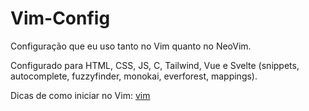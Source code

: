 # Vim-Config

Configuração que eu uso tanto no Vim quanto no NeoVim.

Configurado para HTML, CSS, JS, C, Tailwind, Vue e Svelte (snippets, autocomplete, fuzzyfinder, monokai, everforest, mappings).

Dicas de como iniciar no Vim: [vim](https://vimprimeirosite.netlify.app/)
